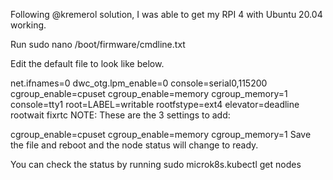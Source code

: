 Following @kremerol solution, I was able to get my RPI 4 with Ubuntu 20.04 working.

Run sudo nano /boot/firmware/cmdline.txt

Edit the default file to look like below.

 net.ifnames=0 dwc_otg.lpm_enable=0 console=serial0,115200 cgroup_enable=cpuset cgroup_enable=memory cgroup_memory=1 console=tty1 root=LABEL=writable rootfstype=ext4 elevator=deadline rootwait fixrtc
NOTE: These are the 3 settings to add:

cgroup_enable=cpuset
cgroup_enable=memory
cgroup_memory=1
Save the file and reboot and the node status will change to ready.

You can check the status by running sudo microk8s.kubectl get nodes

